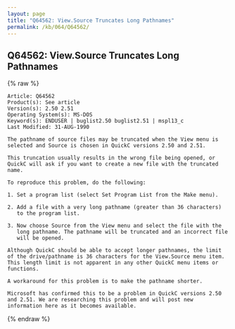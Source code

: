 ```yaml
---
layout: page
title: "Q64562: View.Source Truncates Long Pathnames"
permalink: /kb/064/Q64562/
---
```


## Q64562: View.Source Truncates Long Pathnames

{% raw %}

	Article: Q64562
	Product(s): See article
	Version(s): 2.50 2.51
	Operating System(s): MS-DOS
	Keyword(s): ENDUSER | buglist2.50 buglist2.51 | mspl13_c
	Last Modified: 31-AUG-1990
	
	The pathname of source files may be truncated when the View menu is
	selected and Source is chosen in QuickC versions 2.50 and 2.51.
	
	This truncation usually results in the wrong file being opened, or
	QuickC will ask if you want to create a new file with the truncated
	name.
	
	To reproduce this problem, do the following:
	
	1. Set a program list (select Set Program List from the Make menu).
	
	2. Add a file with a very long pathname (greater than 36 characters)
	   to the program list.
	
	3. Now choose Source from the View menu and select the file with the
	   long pathname. The pathname will be truncated and an incorrect file
	   will be opened.
	
	Although QuickC should be able to accept longer pathnames, the limit
	of the drive/pathname is 36 characters for the View.Source menu item.
	This length limit is not apparent in any other QuickC menu items or
	functions.
	
	A workaround for this problem is to make the pathname shorter.
	
	Microsoft has confirmed this to be a problem in QuickC versions 2.50
	and 2.51. We are researching this problem and will post new
	information here as it becomes available.

{% endraw %}
